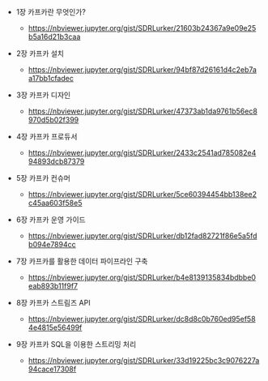 * 1장 카프카란 무엇인가?
  - https://nbviewer.jupyter.org/gist/SDRLurker/21603b24367a9e09e25b5a16d21b3caa
  
* 2장 카프카 설치
  - https://nbviewer.jupyter.org/gist/SDRLurker/94bf87d26161d4c2eb7aa17bb1cfadec

* 3장 카프카 디자인
  - https://nbviewer.jupyter.org/gist/SDRLurker/47373ab1da9761b56ec8970d5b02f399

* 4장 카프카 프로듀서
  - https://nbviewer.jupyter.org/gist/SDRLurker/2433c2541ad785082e494893dcb87379

* 5장 카프카 컨슈머
  - https://nbviewer.jupyter.org/gist/SDRLurker/5ce60394454bb138ee2c45aa603f58e5
  
* 6장 카프카 운영 가이드
  - https://nbviewer.jupyter.org/gist/SDRLurker/db12fad82721f86e5a5fdb094e7894cc
  
* 7장 카프카를 활용한 데이터 파이프라인 구축
  - https://nbviewer.jupyter.org/gist/SDRLurker/b4e8139135834bdbbe0eab893b11f9f7

* 8장 카프카 스트림즈 API
  - https://nbviewer.jupyter.org/gist/SDRLurker/dc8d8c0b760ed95ef584e4815e56499f
  
* 9장 카프카 SQL을 이용한 스트리밍 처리
  - https://nbviewer.jupyter.org/gist/SDRLurker/33d19225bc3c9076227a94cace17308f
